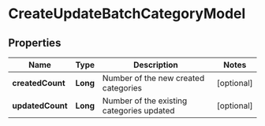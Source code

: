 
# CreateUpdateBatchCategoryModel

## Properties
Name | Type | Description | Notes
------------ | ------------- | ------------- | -------------
**createdCount** | **Long** | Number of the new created categories |  [optional]
**updatedCount** | **Long** | Number of the existing categories updated |  [optional]



